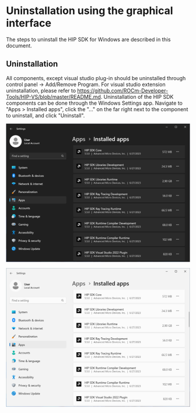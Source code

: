 # Uninstallation using the graphical interface

The steps to uninstall the HIP SDK for Windows are described in this document.

## Uninstallation

All components, except visual studio plug-in should be uninstalled through
control panel -> Add/Remove Program. For visual studio extension uninstallation,
please refer to
<https://github.com/ROCm-Developer-Tools/HIP-VS/blob/master/README.md>.
Uninstallation of the HIP SDK components can be done through the Windows
Settings app. Navigate to "Apps > Installed apps", click the "..." on the far
right next to the component to uninstall, and click "Uninstall".

![Installed apps section of the settings app showing installed HIP SDK components](../../../../data/tutorials/install/windows/014-uninstall-dark.png "Removing the SDK via the settings app")

![Installed apps section of the settings app showing installed HIP SDK components](../../../../data/tutorials/install/windows/014-uninstall-light.png "Removing the SDK via the settings app")
